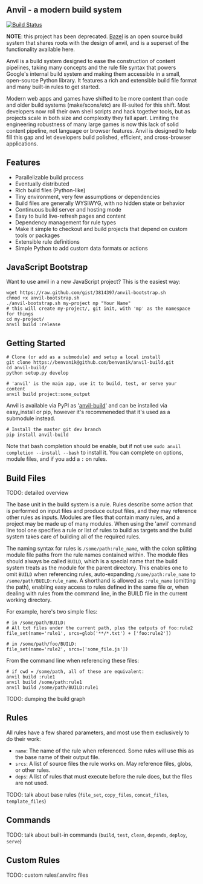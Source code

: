 ## Anvil - a modern build system

[![Build Status](https://secure.travis-ci.org/google/anvil-build.png)](http://travis-ci.org/google/anvil-build)

**NOTE**: this project has been deprecated. [Bazel](https://bazel.build/) is an open source build system that shares roots with the design of anvil, and is a superset of the functionality available here.

Anvil is a build system designed to ease the construction of content pipelines, taking many concepts and the rule file syntax that powers Google's internal build system and making them accessible in a small, open-source Python library. It features a rich and extensible build file format and many built-in rules to get started.

Modern web apps and games have shifted to be more content than code and older build systems (make/scons/etc) are ill-suited for this shift. Most developers now roll their own shell scripts and hack together tools, but as projects scale in both size and complexity they fall apart. Limiting the engineering robustness of many large games is now this lack of solid content pipeline, not language or browser features. Anvil is designed to help fill this gap and let developers build polished, efficient, and cross-browser applications.

## Features

- Parallelizable build process
- Eventually distributed
- Rich build files (Python-like)
- Tiny environment, very few assumptions or dependencies
- Build files are generally WYSIWYG, with no hidden state or behavior
- Continuous build server and hosting mode
- Easy to build live-refresh pages and content
- Dependency management for rule types
- Make it simple to checkout and build projects that depend on custom tools or packages
- Extensible rule definitions
- Simple Python to add custom data formats or actions

## JavaScript Bootstrap

Want to use anvil in a new JavaScript project? This is the easiest way:

    wget https://raw.github.com/gist/3814397/anvil-bootstrap.sh
    chmod +x anvil-bootstrap.sh
    ./anvil-bootstrap.sh my-project mp "Your Name"
    # this will create my-project/, git init, with 'mp' as the namespace for things
    cd my-project/
    anvil build :release

## Getting Started

    # Clone (or add as a submodule) and setup a local install
    git clone https://benvanik@github.com/benvanik/anvil-build.git
    cd anvil-build/
    python setup.py develop

    # 'anvil' is the main app, use it to build, test, or serve your content
    anvil build project:some_output

Anvil is available via PyPI as '[anvil-build](http://pypi.python.org/pypi/anvil-build)' and can be installed via easy_install or pip, however it's recommeneded that it's used as a submodule instead.

    # Install the master git dev branch
    pip install anvil-build

Note that bash completion should be enable, but if not use `sudo anvil completion --install --bash` to install it. You can complete on options, module files, and if you add a `:` on rules.

## Build Files

TODO: detailed overview

The base unit in the build system is a rule. Rules describe some action that is performed on input files and produce output files, and they may reference other rules as inputs. Modules are files that contain many rules, and a project may be made up of many modules. When using the 'anvil' command line tool one specifies a rule or list of rules to build as targets and the build system takes care of building all of the required rules.

The naming syntax for rules is `/some/path:rule_name`, with the colon splitting module file paths from the rule names contained within. The module files should always be called `BUILD`, which is a special name that the build system treats as the module for the parent directory. This enables one to omit `BUILD` when referencing rules, auto-expanding `/some/path:rule_name` to `/some/path/BUILD:rule_name`. A shorthand is allowed as `:rule_name` (omitting the path), enabling easy access to rules defined in the same file or, when dealing with rules from the command line, in the BUILD file in the current working directory.

For example, here's two simple files:

    # in /some/path/BUILD:
    # All txt files under the current path, plus the outputs of foo:rule2
    file_set(name='rule1', srcs=glob('**/*.txt') + ['foo:rule2'])

    # in /some/path/foo/BUILD:
    file_set(name='rule2', srcs=['some_file.js'])

From the command line when referencing these files:

    # if cwd = /some/path, all of these are equivalent:
    anvil build :rule1
    anvil build /some/path:rule1
    anvil build /some/path/BUILD:rule1

TODO: dumping the build graph

## Rules

All rules have a few shared parameters, and most use them exclusively to do their work:

- `name`: The name of the rule when referenced. Some rules will use this as the base name of their output file.
- `srcs`: A list of source files the rule works on. May reference files, globs, or other rules.
- `deps`: A list of rules that must execute before the rule does, but the files are not used.

TODO: talk about base rules (`file_set`, `copy_files`, `concat_files`, `template_files`)

## Commands

TODO: talk about built-in commands (`build`, `test`, `clean`, `depends`, `deploy`, `serve`)

## Custom Rules

TODO: custom rules/.anvilrc files
